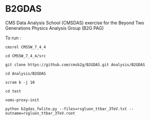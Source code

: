 B2GDAS
======


CMS Data Analysis School (CMSDAS) exercise for the
Beyond Two Generations Physics Analysis Group (B2G PAG)

To run :


`cmsrel CMSSW_7_4_4`

`cd CMSSW_7_4_4/src`

`git clone https://github.com/cmsb2g/B2GDAS.git Analysis/B2GDAS`

`cd Analysis/B2GDAS`

`scram b -j 10`

`cd test`

`voms-proxy-init`

`python b2gdas_fwlite.py --files=rsgluon_ttbar_3TeV.txt --outname=rsgluon_ttbar_3TeV.root`
